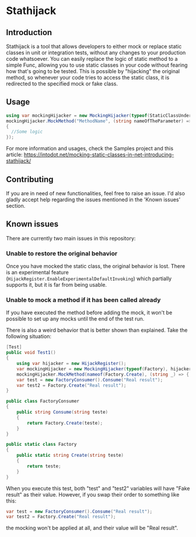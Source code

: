 # Stathijack

## Introduction
Stathijack is a tool that allows developers to either mock or replace static classes in unit or integration tests, without any changes to your production code whatsoever. You can easily replace the logic of static method to a simple Func, allowing you to use static classes in your code without fearing how that's going to be tested. This is possible by "hijacking" the original method, so whenever your code tries to access the static class, it is redirected to the specified mock or fake class.

## Usage
```csharp
using var mockingHijacker = new MockingHijacker(typeof(StaticClassUnderTest));
mockingHijacker.MockMethod("MethodName", (string nameOfTheParameter) =>
{
  //Some logic
});
```
For more information and usages, check the Samples project and this article: https://intodot.net/mocking-static-classes-in-net-introducing-stathijack/

## Contributing
If you are in need of new functionalities, feel free to raise an issue. I'd also gladly accept help regarding the issues mentioned in the 'Known issues' section.

## Known issues
There are currently two main issues in this repository:
### Unable to restore the original behavior
Once you have mocked the static class, the original behavior is lost. There is an experimental feature (`HijackRegister.EnableExperimentalDefaultInvoking`) which partially supports it, but it is far from being usable.
### Unable to mock a method if it has been called already
If you have executed the method before adding the mock, it won't be possible to set up any mocks until the end of the test run.

There is also a weird behavior that is better shown than explained. Take the following situation:
```csharp
[Test]
public void Test1()
{
    using var hijacker = new HijackRegister();
    var mockingHijacker = new MockingHijacker(typeof(Factory), hijacker);
    mockingHijacker.MockMethod(nameof(Factory.Create), (string _) => { return "Fake result"; });
    var test = new FactoryConsumer().Consume("Real result");
    var test2 = Factory.Create("Real result");
}

public class FactoryConsumer
{
    public string Consume(string teste)
    {
        return Factory.Create(teste);
    }
}

public static class Factory
{
    public static string Create(string teste)
    {
        return teste;
    }
}
```
When you execute this test, both "test" and "test2" variables will have "Fake result" as their value. However, if you swap their order to something like this:
```csharp
var test = new FactoryConsumer().Consume("Real result");
var test2 = Factory.Create("Real result");
```
the mocking won't be applied at all, and their value will be "Real result".

